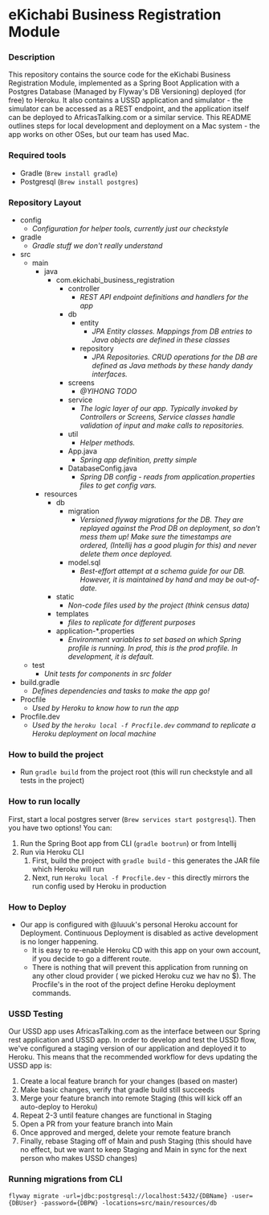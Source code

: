 # eKichabi Business Registration Module

### Description

This repository contains the source code for the eKichabi Business Registration Module, implemented
as a Spring Boot Application with a Postgres Database (Managed by Flyway's DB Versioning) deployed
(for free) to Heroku. It also contains a USSD application and simulator - the simulator can be
accessed as a REST endpoint, and the application itself can be deployed to AfricasTalking.com or a
similar service. This README outlines steps for local development and deployment on a Mac system -
the app works on other OSes, but our team has used Mac.

### Required tools

- Gradle (`Brew install gradle`)
- Postgresql (`Brew install postgres`)

### Repository Layout

- config
    - _Configuration for helper tools, currently just our checkstyle_
- gradle
    - _Gradle stuff we don't really understand_
- src
    - main
        - java
            - com.ekichabi_business_registration
                - controller
                    - _REST API endpoint definitions and handlers for the app_
                - db
                    - entity
                        - _JPA Entity classes. Mappings from DB entries to Java objects are defined
                          in these classes_
                    - repository
                        - _JPA Repositories. CRUD operations for the DB are defined as Java methods
                          by these handy dandy interfaces._
                - screens
                    - _@YIHONG TODO_
                - service
                    - _The logic layer of our app. Typically invoked by Controllers or Screens,
                      Service classes handle validation of input and make calls to repositories._
                - util
                    - _Helper methods._
                - App.java
                    - _Spring app definition, pretty simple_
                - DatabaseConfig.java
                    - _Spring DB config - reads from application.properties files to get config
                      vars._
        - resources
            - db
                - migration
                    - _Versioned flyway migrations for the DB. They are replayed against the Prod DB
                      on deployment, so don't mess them up! Make sure the timestamps are ordered,
                      (Intellij has a good plugin for this) and never delete them once deployed._
                - model.sql
                    - _Best-effort attempt at a schema guide for our DB. However, it is maintained
                      by hand and may be out-of-date._
            - static
                - _Non-code files used by the project (think census data)_
            - templates
                - _files to replicate for different purposes_
            - application-*.properties
                - _Environment variables to set based on which Spring profile is running. In prod,
                  this is the prod profile. In development, it is default._
    - test
        - _Unit tests for components in src folder_
- build.gradle
    - _Defines dependencies and tasks to make the app go!_
- Procfile
    - _Used by Heroku to know how to run the app_
- Procfile.dev
    - _Used by the `heroku local -f Procfile.dev` command to replicate a Heroku deployment on local
      machine_

### How to build the project

- Run `gradle build` from the project root (this will run checkstyle and all tests in the project)

### How to run locally

First, start a local postgres server (`Brew services start postgresql`). Then you have two options!
You can:

1. Run the Spring Boot app from CLI (`gradle bootrun`) or from Intellij
2. Run via Heroku CLI
    1. First, build the project with `gradle build` - this generates the JAR file which Heroku will
       run
    2. Next, run `Heroku local -f Procfile.dev` - this directly mirrors the run config used by
       Heroku in production

### How to Deploy

- Our app is configured with @luuuk's personal Heroku account for Deployment. Continuous Deployment
  is disabled as active development is no longer happening.
    - It is easy to re-enable Heroku CD with this app on your own account, if you decide to go a
      different route.
    - There is nothing that will prevent this application from running on any other cloud provider (
      we picked Heroku cuz we hav no $). The Procfile's in the root of the project define Heroku
      deployment commands.

### USSD Testing
Our USSD app uses AfricasTalking.com as the interface between our Spring rest application and USSD app. In order to develop and test the USSD flow, we've configured a staging version of our application and deployed it to Heroku. This means that the recommended workflow for devs updating the USSD app is:

1. Create a local feature branch for your changes (based on master)
2. Make basic changes, verify that gradle build still succeeds
3. Merge your feature branch into remote Staging (this will kick off an auto-deploy to Heroku)
4. Repeat 2-3 until feature changes are functional in Staging
5. Open a PR from your feature branch into Main
6. Once approved and merged, delete your remote feature branch
7. Finally, rebase Staging off of Main and push Staging (this should have no effect, but we want to keep Staging and Main in sync for the next person who makes USSD changes)

### Running migrations from CLI
`flyway migrate -url=jdbc:postgresql://localhost:5432/{DBName} -user={DBUser} -password={DBPW} -locations=src/main/resources/db`